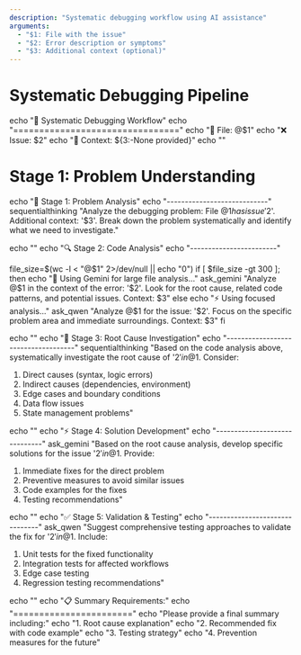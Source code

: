 ```yaml
---
description: "Systematic debugging workflow using AI assistance"
arguments:
  - "$1: File with the issue"
  - "$2: Error description or symptoms"
  - "$3: Additional context (optional)"
---
```

# Systematic Debugging Pipeline
echo "🐛 Systematic Debugging Workflow"
echo "================================"
echo "📁 File: @$1"
echo "❌ Issue: $2"
echo "📝 Context: ${3:-None provided}"
echo ""

# Stage 1: Problem Understanding
echo "🎯 Stage 1: Problem Analysis"
echo "----------------------------"
sequentialthinking "Analyze the debugging problem: File @$1 has issue '$2'. Additional context: '$3'. Break down the problem systematically and identify what we need to investigate."

echo ""
echo "🔍 Stage 2: Code Analysis"
echo "------------------------"

file_size=$(wc -l < "@$1" 2>/dev/null || echo "0")
if [ $file_size -gt 300 ]; then
    echo "🧠 Using Gemini for large file analysis..."
    ask_gemini "Analyze @$1 in the context of the error: '$2'. Look for the root cause, related code patterns, and potential issues. Context: $3"
else
    echo "⚡ Using focused analysis..."
    ask_qwen "Analyze @$1 for the issue: '$2'. Focus on the specific problem area and immediate surroundings. Context: $3"
fi

echo ""
echo "🧠 Stage 3: Root Cause Investigation"
echo "------------------------------------"
sequentialthinking "Based on the code analysis above, systematically investigate the root cause of '$2' in @$1. Consider:
1. Direct causes (syntax, logic errors)
2. Indirect causes (dependencies, environment)
3. Edge cases and boundary conditions
4. Data flow issues
5. State management problems"

echo ""
echo "⚡ Stage 4: Solution Development"
echo "------------------------------"
ask_gemini "Based on the root cause analysis, develop specific solutions for the issue '$2' in @$1. Provide:
1. Immediate fixes for the direct problem
2. Preventive measures to avoid similar issues
3. Code examples for the fixes
4. Testing recommendations"

echo ""
echo "✅ Stage 5: Validation & Testing"
echo "-------------------------------"
ask_qwen "Suggest comprehensive testing approaches to validate the fix for '$2' in @$1. Include:
1. Unit tests for the fixed functionality
2. Integration tests for affected workflows
3. Edge case testing
4. Regression testing recommendations"

echo ""
echo "📋 Summary Requirements:"
echo "======================="
echo "Please provide a final summary including:"
echo "1. Root cause explanation"
echo "2. Recommended fix with code example"
echo "3. Testing strategy"
echo "4. Prevention measures for the future"